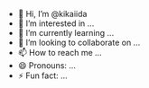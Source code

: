 - 👋 Hi, I’m @kikaiida
- 👀 I’m interested in ...
- 🌱 I’m currently learning ...
- 💞️ I’m looking to collaborate on ...
- 📫 How to reach me ...
- 😄 Pronouns: ...
- ⚡ Fun fact: ...

<!---
zestui/zestui is a ✨ special ✨ repository because its `README.md` (this file) appears on your GitHub profile.
You can click the Preview link to take a look at your changes.
--->
